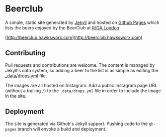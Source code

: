# Beerclub

A simple, static site generated by [Jekyll](http://jekyllrb.com) and hosted on [Github Pages](http://pages.github.com) which lists the beers enjoyed by the BeerClub at [R/GA London](http://rga.com)

[http://beerclub.hawksworx.com](http://beerclub.hawksworx.com)


## Contributing

Pull requests and contributions are welcome. The content is managed by Jekyll's data system, so adding a beer to the list is as simple as editing the [_data/drops.yml](_data/drops.yml) file.

The images are all hosted on Instagram. Add a public Instagram page URL (without a trailing `/`) to the `_data/drops.yml` file in order to include the image in the site.

## Deployment

The site is generated via Github's Jekyll support. Pushing code to the `gh-pages` branch will envoke a build and deployment.
